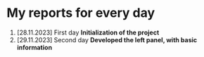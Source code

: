 # My reports for every day

1. [28.11.2023] First day **Initialization of the project**
2. [29.11.2023] Second day **Developed the left panel, with basic information**